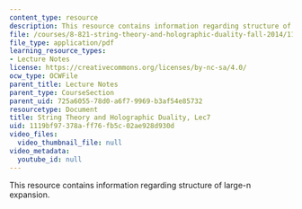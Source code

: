 ```yaml
---
content_type: resource
description: This resource contains information regarding structure of large-n expansion.
file: /courses/8-821-string-theory-and-holographic-duality-fall-2014/1119bf97378aff76fb5c02ae928d930d_MIT8_821S15_Lec7.pdf
file_type: application/pdf
learning_resource_types:
- Lecture Notes
license: https://creativecommons.org/licenses/by-nc-sa/4.0/
ocw_type: OCWFile
parent_title: Lecture Notes
parent_type: CourseSection
parent_uid: 725a6055-78d0-a6f7-9969-b3af54e85732
resourcetype: Document
title: String Theory and Holographic Duality, Lec7
uid: 1119bf97-378a-ff76-fb5c-02ae928d930d
video_files:
  video_thumbnail_file: null
video_metadata:
  youtube_id: null
---
```

This resource contains information regarding structure of large-n expansion.